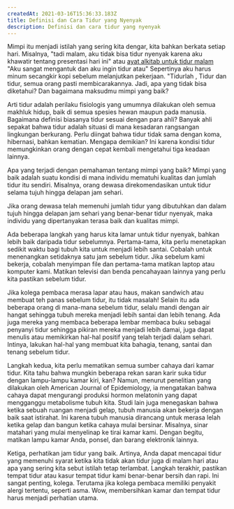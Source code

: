 ```yaml
---
createdAt: 2021-03-16T15:36:33.183Z
title: Definisi dan Cara Tidur yang Nyenyak
description: Definisi dan cara tidur yang nyenyak
---
```

Mimpi itu menjadi istilah yang sering kita dengar, kita bahkan berkata setiap hari. Misalnya, "tadi malam, aku tidak bisa tidur nyenyak karena aku khawatir tentang presentasi hari ini" atau [ayat alkitab untuk tidur malam](https://www.yukristen.com/2020/10/ayat-alkitab-untuk-tidur-malam.html) "Aku sangat mengantuk dan aku ingin tidur atau" Sepertinya aku harus minum secangkir kopi sebelum melanjutkan pekerjaan. "Tidurlah , Tidur dan tidur, semua orang pasti membicarakannya. Jadi, apa yang tidak bisa diketahui? Dan bagaimana maksudmu mimpi yang baik?

Arti tidur adalah perilaku fisiologis yang umumnya dilakukan oleh semua makhluk hidup, baik di semua spesies hewan maupun pada manusia. Bagaimana definisi biasanya tidur sesuai dengan para ahli? Banyak ahli sepakat bahwa tidur adalah situasi di mana kesadaran rangsangan lingkungan berkurang. Perlu diingat bahwa tidur tidak sama dengan koma, hibernasi, bahkan kematian. Mengapa demikian? Ini karena kondisi tidur memungkinkan orang dengan cepat kembali mengetahui tiga keadaan lainnya.

Apa yang terjadi dengan pemahaman tentang mimpi yang baik? Mimpi yang baik adalah suatu kondisi di mana individu mematuhi kualitas dan jumlah tidur itu sendiri. Misalnya, orang dewasa direkomendasikan untuk tidur selama tujuh hingga delapan jam sehari.

Jika orang dewasa telah memenuhi jumlah tidur yang dibutuhkan dan dalam tujuh hingga delapan jam sehari yang benar-benar tidur nyenyak, maka individu yang dipertanyakan terasa baik dan kualitas mimpi.

Ada beberapa langkah yang harus kita lamar untuk tidur nyenyak, bahkan lebih baik daripada tidur sebelumnya. Pertama-tama, kita perlu menetapkan sedikit waktu bagi tubuh kita untuk menjadi lebih santai. Cobalah untuk menenangkan setidaknya satu jam sebelum tidur. Jika sebelum kami bekerja, cobalah menyimpan file dan pertama-tama matikan laptop atau komputer kami. Matikan televisi dan benda pencahayaan lainnya yang perlu kita pastikan sebelum tidur.

Jika kolega pembaca merasa lapar atau haus, makan sandwich atau membuat teh panas sebelum tidur, itu tidak masalah! Selain itu ada beberapa orang di mana-mana sebelum tidur, selalu mandi dengan air hangat sehingga tubuh mereka menjadi lebih santai dan lebih tenang. Ada juga mereka yang membaca beberapa lembar membaca buku sebagai penyanyi tidur sehingga pikiran mereka menjadi lebih damai, juga dapat menulis atau memikirkan hal-hal positif yang telah terjadi dalam sehari. Intinya, lakukan hal-hal yang membuat kita bahagia, tenang, santai dan tenang sebelum tidur.

Langkah kedua, kita perlu mematikan semua sumber cahaya dari kamar tidur. Kita tahu bahwa mungkin beberapa rekan saran karir suka tidur dengan lampu-lampu kamar kiri, kan? Namun, menurut penelitian yang dilakukan oleh American Journal of Epidemiology, ia mengatakan bahwa cahaya dapat mengurangi produksi hormon melatonin yang dapat mengganggu metabolisme tubuh kita. Studi lain juga menegaskan bahwa ketika sebuah ruangan menjadi gelap, tubuh manusia akan bekerja dengan baik saat istirahat. Ini karena tubuh manusia dirancang untuk merasa lelah ketika gelap dan bangun ketika cahaya mulai bersinar. Misalnya, sinar matahari yang mulai menyelinap ke tirai kamar kami. Dengan begitu, matikan lampu kamar Anda, ponsel, dan barang elektronik lainnya.

Ketiga, perhatikan jam tidur yang baik. Artinya, Anda dapat mencapai tidur yang memenuhi syarat ketika kita tidak akan tidur juga di malam hari atau apa yang sering kita sebut istilah tetap terlambat. Langkah terakhir, pastikan tempat tidur atau kasur tempat tidur kami benar-benar bersih dan rapi. Ini sangat penting, kolega. Terutama jika kolega pembaca memiliki penyakit alergi tertentu, seperti asma. Wow, membersihkan kamar dan tempat tidur harus menjadi perhatian utama.